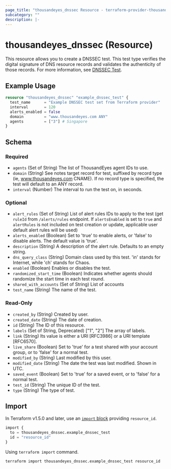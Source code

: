 ```yaml
---
page_title: "thousandeyes_dnssec Resource - terraform-provider-thousandeyes"
subcategory: ""
description: |-
---
```


# thousandeyes_dnssec (Resource)

This resource allows you to create a DNSSEC test. This test type verifies the digital signature of DNS resource records and validates the authenticity of those records. For more information, see [DNSSEC Test](https://docs.thousandeyes.com/product-documentation/internet-and-wan-monitoring/tests#dnssec-test).

## Example Usage

```terraform
resource "thousandeyes_dnssec" "example_dnssec_test" {
  test_name      = "Example DNSSEC test set from Terraform provider"
  interval       = 120
  alerts_enabled = false
  domain         = "www.thousandeyes.com ANY"
  agents         = ["3"] # Singapore
}
```

<!-- schema generated by tfplugindocs -->
## Schema

### Required

- `agents` (Set of String) The list of ThousandEyes agent IDs to use.
- `domain` (String) See notes	target record for test, suffixed by record type (ie, www.thousandeyes.com CNAME). If no record type is specified, the test will default to an ANY record.
- `interval` (Number) The interval to run the test on, in seconds.

### Optional

- `alert_rules` (Set of String) List of alert rules IDs to apply to the test (get `ruleId` from `/alerts/rules` endpoint. If `alertsEnabled` is set to `true` and `alertRules` is not included on test creation or update, applicable user default alert rules will be used)
- `alerts_enabled` (Boolean) Set to 'true' to enable alerts, or 'false' to disable alerts. The default value is 'true'.
- `description` (String) A description of the alert rule. Defaults to an empty string.
- `dns_query_class` (String) Domain class used by this test. 'in' stands for Internet, while 'ch' stands for Chaos.
- `enabled` (Boolean) Enables or disables the test.
- `randomized_start_time` (Boolean) Indicates whether agents should randomize the start time in each test round.
- `shared_with_accounts` (Set of String) List of accounts
- `test_name` (String) The name of the test.

### Read-Only

- `created_by` (String) Created by user.
- `created_date` (String) The date of creation.
- `id` (String) The ID of this resource.
- `labels` (Set of String, Deprecated) ["1", "2"] The array of labels.
- `link` (String) Its value is either a URI [RFC3986] or a URI template [RFC6570].
- `live_share` (Boolean) Set to 'true' for a test shared with your account group, or to 'false' for a normal test.
- `modified_by` (String) Last modified by this user.
- `modified_date` (String) The date the test was last modified. Shown in UTC.
- `saved_event` (Boolean) Set to 'true' for a saved event, or to 'false' for a normal test.
- `test_id` (String) The unique ID of the test.
- `type` (String) The type of test.

## Import
In Terraform v1.5.0 and later, use an [`import` block](https://developer.hashicorp.com/terraform/language/import) providing `resource_id`.
```terraform
import {
  to = thousandeyes_dnssec.example_dnssec_test
  id = "resource_id"
}
```

Using `terraform import` command.
```shell
terraform import thousandeyes_dnssec.example_dnssec_test resource_id
```
